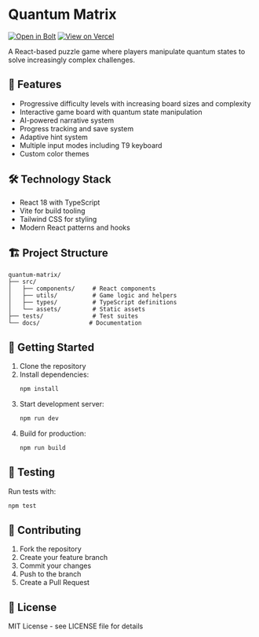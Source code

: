 # Quantum Matrix

[![Open in Bolt](https://raw.githubusercontent.com/codeium/bolt/main/assets/bolt-button.svg)](https://bolt.new/github.com/Corey-T1000/Quantum-Flip)
[![View on Vercel](https://img.shields.io/badge/View%20on-Vercel-%23000000?style=flat&logo=vercel)](https://quantum-flip.vercel.app)

A React-based puzzle game where players manipulate quantum states to solve increasingly complex challenges.

## 🚀 Features

- Progressive difficulty levels with increasing board sizes and complexity
- Interactive game board with quantum state manipulation
- AI-powered narrative system
- Progress tracking and save system
- Adaptive hint system
- Multiple input modes including T9 keyboard
- Custom color themes

## 🛠️ Technology Stack

- React 18 with TypeScript
- Vite for build tooling
- Tailwind CSS for styling
- Modern React patterns and hooks

## 🏗️ Project Structure

```
quantum-matrix/
├── src/
│   ├── components/     # React components
│   ├── utils/          # Game logic and helpers
│   ├── types/          # TypeScript definitions
│   └── assets/         # Static assets
├── tests/              # Test suites
└── docs/              # Documentation
```

## 🚦 Getting Started

1. Clone the repository
2. Install dependencies:
   ```bash
   npm install
   ```
3. Start development server:
   ```bash
   npm run dev
   ```
4. Build for production:
   ```bash
   npm run build
   ```

## 🧪 Testing

Run tests with:
```bash
npm test
```

## 📝 Contributing

1. Fork the repository
2. Create your feature branch
3. Commit your changes
4. Push to the branch
5. Create a Pull Request

## 📜 License

MIT License - see LICENSE file for details
